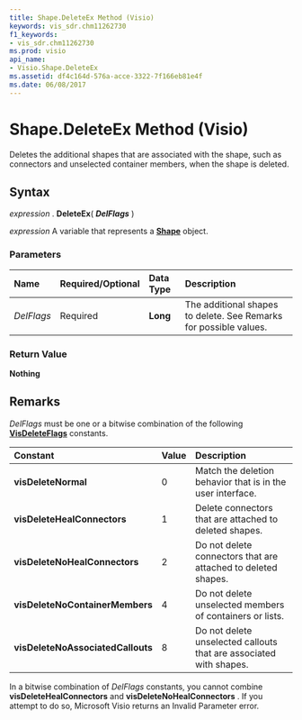 ```yaml
---
title: Shape.DeleteEx Method (Visio)
keywords: vis_sdr.chm11262730
f1_keywords:
- vis_sdr.chm11262730
ms.prod: visio
api_name:
- Visio.Shape.DeleteEx
ms.assetid: df4c164d-576a-acce-3322-7f166eb81e4f
ms.date: 06/08/2017
---
```



# Shape.DeleteEx Method (Visio)

Deletes the additional shapes that are associated with the shape, such as connectors and unselected container members, when the shape is deleted.


## Syntax

 _expression_ . **DeleteEx**( **_DelFlags_** )

 _expression_ A variable that represents a **[Shape](shape-object-visio.md)** object.


### Parameters



|**Name**|**Required/Optional**|**Data Type**|**Description**|
|:-----|:-----|:-----|:-----|
| _DelFlags_|Required| **Long**|The additional shapes to delete. See Remarks for possible values.|

### Return Value

 **Nothing**


## Remarks

 _DelFlags_ must be one or a bitwise combination of the following **[VisDeleteFlags](visdeleteflags-enumeration-visio.md)** constants.



|**Constant**|**Value**|**Description**|
|:-----|:-----|:-----|
| **visDeleteNormal**|0|Match the deletion behavior that is in the user interface.|
| **visDeleteHealConnectors**|1|Delete connectors that are attached to deleted shapes.|
| **visDeleteNoHealConnectors**|2|Do not delete connectors that are attached to deleted shapes.|
| **visDeleteNoContainerMembers**|4|Do not delete unselected members of containers or lists.|
| **visDeleteNoAssociatedCallouts**|8|Do not delete unselected callouts that are associated with shapes.|
In a bitwise combination of  _DelFlags_ constants, you cannot combine **visDeleteHealConnectors** and **visDeleteNoHealConnectors** . If you attempt to do so, Microsoft Visio returns an Invalid Parameter error.


